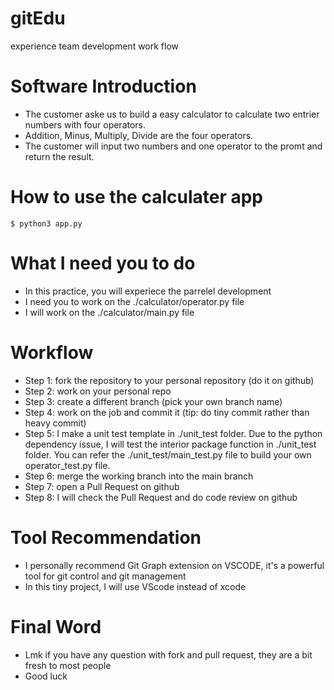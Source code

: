 # gitEdu
experience team development work flow

# Software Introduction
- The customer aske us to build a easy calculator to calculate two entrier numbers with four operators.
- Addition, Minus, Multiply, Divide are the four operators.
- The customer will input two numbers and one operator to the promt and return the result.

# How to use the calculater app
    $ python3 app.py


# What I need you to do
- In this practice, you will experiece the parrelel development   
- I need you to work on the ./calculator/operator.py file   
- I will work on the ./calculator/main.py file 

# Workflow
- Step 1: fork the repository to your personal repository (do it on github)
- Step 2: work on your personal repo  
- Step 3: create a different branch (pick your own branch name)
- Step 4: work on the job and commit it (tip: do tiny commit rather than heavy commit)
- Step 5: I make a unit test template in ./unit_test folder. Due to the python dependency issue, I will test the interior package function in ./unit_test folder. You can refer the ./unit_test/main_test.py file to build your own operator_test.py file.
- Step 6: merge the working branch into the main branch
- Step 7: open a Pull Request on github 
- Step 8: I will check the Pull Request and do code review on github

# Tool Recommendation
- I personally recommend Git Graph extension on VSCODE, it's a powerful tool for git control and git management
- In this tiny project, I will use VScode instead of xcode   

# Final Word  
- Lmk if you have any question with fork and pull request, they are a bit fresh to most people
- Good luck
